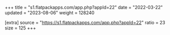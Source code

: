 +++
title = "s1.flatpackapps.com/app.php?appId=22"
date = "2022-03-22"
updated = "2023-08-06"
weight = 128240

[extra]
source = "https://s1.flatpackapps.com/app.php?appId=22"
ratio = 23
size = 125
+++
